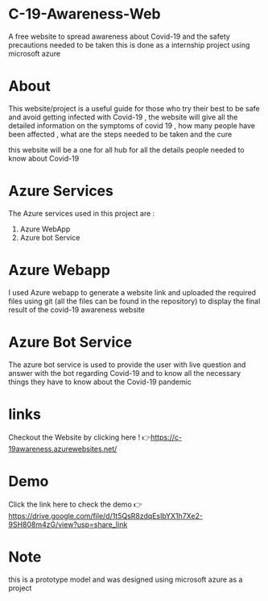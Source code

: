 # C-19-Awareness-Web
A free website to spread awareness about Covid-19 and the safety precautions needed to be taken 
this is done as a internship project using microsoft azure 
# About 
This website/project is a useful guide for those who try their best to be safe and avoid getting infected with Covid-19 , 
the website will give all the detailed information on the symptoms of covid 19 , how many people have been affected , what are the steps needed to be taken 
and the cure 

this website will be a one for all hub for all the details people needed to know about Covid-19

# Azure Services
The Azure services used in this project are : 
1. Azure WebApp
2. Azure bot Service 

# Azure Webapp
I used Azure webapp to generate a website link and uploaded the required files using git (all the  files can be found in the repository) to display the final result of the covid-19 awareness website 

# Azure Bot Service 
The azure bot service is used to provide the user with live question and answer with the bot regarding Covid-19 and to know all the necessary things they have to know about the Covid-19 pandemic 

# links
Checkout the Website by clicking here ! 👉https://c-19awareness.azurewebsites.net/

# Demo 
Click the link here to check the demo 👉https://drive.google.com/file/d/1t5QsR8zdqEsIbYX1h7Xe2-9SH808m4zG/view?usp=share_link


# Note 
this is a prototype model and was designed using microsoft azure as a project 
